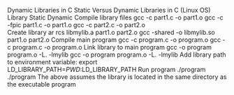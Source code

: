 Dynamic Libraries in C
Static Versus Dynamic Libraries in C (Linux OS)
Library	Static	Dynamic
Compile library files	gcc -c part1.c -o part1.o	gcc -c -fpic part1.c -o part1.o
gcc -c part2.c -o part2.o	
Create library	ar rcs libmylib.a part1.o part2.o	gcc -shared -o libmylib.so part1.o part2.o
Compile main program	gcc -c program.c -o program.o	gcc -c program.c -o program.o
Link library to main program	gcc -o program program.o -L. -lmylib	gcc -o program program.o -L. -lmylib
Add library path to environment variable:
export LD_LIBRARY_PATH=$PWD:$LD_LIBRARY_PATH
Run program	./program	./program
The above assumes the library is located in the same directory as the executable program
